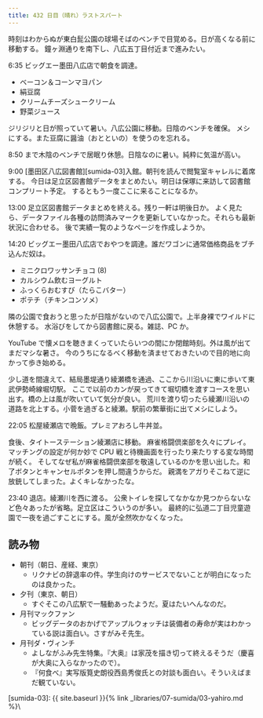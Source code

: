 ```yaml
---
title: 432 日目（晴れ）ラストスパート
---
```


時刻はわからぬが東白髭公園の球場そばのベンチで目覚める。日が高くなる前に移動する。
鐘ヶ淵通りを南下し、八広五丁目付近まで進みたい。

6:35 ビッグエー墨田八広店で朝食を調達。

* ベーコン＆コーンマヨパン
* 絹豆腐
* クリームチーズシュークリーム
* 野菜ジュース

ジリジリと日が照っていて暑い。八広公園に移動。日陰のベンチを確保。
メシにする。また豆腐に醤油（おとといの）を使うのを忘れる。

8:50 まで木陰のベンチで居眠り休憩。日陰なのに暑い。純粋に気温が高い。

9:00 [墨田区八広図書館][sumida-03]入館。朝刊を読んで閲覧室キャレルに着席する。
今日は足立区図書館データをまとめたい。明日は保塚に来訪して図書館コンプリート予定。
するともう一度ここに来ることになるか。

13:00 足立区図書館データまとめを終える。残り一軒は明後日か。
よく見たら、データファイル各種の訪問済みマークを更新していなかった。それらも最新状況に合わせる。
後で実績一覧のようなページを作成しようか。

14:20 ビッグエー墨田八広店でおやつを調達。誰だワゴンに通常価格商品をブチ込んだ奴は。

* ミニクロワッサンチョコ (8)
* カルシウム飲むヨーグルト
* ふっくらおむすび（たらこバター）
* ポテチ（チキンコンソメ）

隣の公園で食おうと思ったが日陰がないので八広公園で。上半身裸でワイルドに休憩する。
水浴びをしてから図書館に戻る。雑誌、PC か。

YouTube で懐メロを聴きまくっていたらいつの間にか閉館時刻。外は風が出てまだマシな暑さ。
今のうちになるべく移動を済ませておきたいので目的地に向かって歩き始める。

少し道を間違えて、結局墨堤通り綾瀬橋を通過、ここから川沿いに東に歩いて東武伊勢崎線堀切駅。
ここで以前のカンが戻ってきて堀切橋を渡すコースを思い出す。橋の上は風が吹いていて気分が良い。
荒川を渡り切ったら綾瀬川沿いの道路を北上する。小菅を過ぎると綾瀬。駅前の繁華街に出てメシにしよう。

22:05 松屋綾瀬店で晩飯。プレミアおろし牛丼並。

食後、タイトーステーション綾瀬店に移動。
麻雀格闘倶楽部を久々にプレイ。マッチングの設定が何か妙で CPU 戦と待機画面を行ったり来たりする変な時間が続く。
そしてなぜ私が麻雀格闘倶楽部を敬遠しているのかを思い出した。和了ボタンとキャンセルボタンを押し間違うからだ。
親満をアガりそこねて逆に放銃してしまった。よくキレなかったな。

23:40 退店。綾瀬川を西に渡る。
公衆トイレを探してなかなか見つからないなど色々あったが省略。足立区はこういうのが多い。
最終的に弘道二丁目児童遊園で一夜を過ごすことにする。風が全然吹かなくなった。

## 読み物

* 朝刊（朝日、産経、東京）
  * リクナビの辞退率の件。学生向けのサービスでないことが明白になったのは良かった。
* 夕刊（東京、朝日）
  * すぐそこの八広駅で一騒動あったようだ。夏はたいへんなのだ。
* 月刊マックファン
  * ビッグデータのおかげでアップルウォッチは装備者の寿命が実はわかっている説は面白い。さすがみそ先生。
* 月刊ダ・ヴィンチ
  * よしながふみ先生特集。『大奥』は家茂を描き切って終えるそうだ（慶喜が大奥に入らなかったので）。
  * 『何食べ』実写版筧史朗役西島秀俊氏との対談も面白い。そういえばまだ観ていない。

[sumida-03]: {{ site.baseurl }}{% link _libraries/07-sumida/03-yahiro.md %}\
